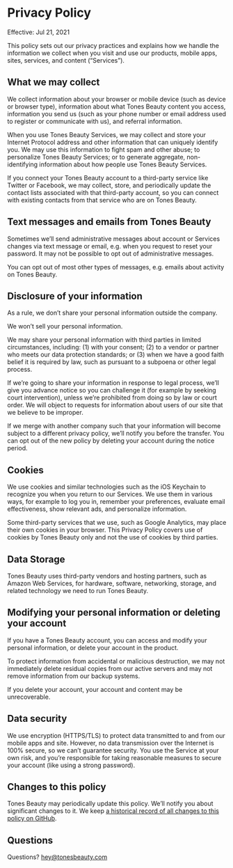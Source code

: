 # Privacy Policy

Effective: Jul 21, 2021

This policy sets out our privacy practices and explains how we handle the information we collect when you visit and use our products, mobile apps, sites, services, and content (“Services”).

## What we may collect

We collect information about your browser or mobile device (such as device or browser type), information about what Tones Beauty content you access, information you send us (such as your phone number or email address used to register or communicate with us), and referral information.

When you use Tones Beauty Services, we may collect and store your Internet Protocol address and other information that can uniquely identify you. We may use this information to fight spam and other abuse; to personalize Tones Beauty Services; or to generate aggregate, non-identifying information about how people use Tones Beauty Services.

If you connect your Tones Beauty account to a third-party service like Twitter or Facebook, we may collect, store, and periodically update the contact lists associated with that third-party account, so you can connect with existing contacts from that service who are on Tones Beauty.

## Text messages and emails from Tones Beauty

Sometimes we’ll send administrative messages about account or Services changes via text message or email, e.g. when you request to reset your password. It may not be possible to opt out of administrative messages.

You can opt out of most other types of messages, e.g. emails about activity on Tones Beauty.

## Disclosure of your information

As a rule, we don’t share your personal information outside the company.

We won’t sell your personal information.

We may share your personal information with third parties in limited circumstances, including: (1) with your consent; (2) to a vendor or partner who meets our data protection standards; or (3) when we have a good faith belief it is required by law, such as pursuant to a subpoena or other legal process.

If we’re going to share your information in response to legal process, we’ll give you advance notice so you can challenge it (for example by seeking court intervention), unless we’re prohibited from doing so by law or court order. We will object to requests for information about users of our site that we believe to be improper.

If we merge with another company such that your information will become subject to a different privacy policy, we’ll notify you before the transfer. You can opt out of the new policy by deleting your account during the notice period.

## Cookies

We use cookies and similar technologies such as the iOS Keychain to recognize you when you return to our Services. We use them in various ways, for example to log you in, remember your preferences, evaluate email effectiveness, show relevant ads, and personalize information.

Some third-party services that we use, such as Google Analytics, may place their own cookies in your browser. This Privacy Policy covers use of cookies by Tones Beauty only and not the use of cookies by third parties.

## Data Storage

Tones Beauty uses third-party vendors and hosting partners, such as Amazon Web Services, for hardware, software, networking, storage, and related technology we need to run Tones Beauty.

## Modifying your personal information or deleting your account

If you have a Tones Beauty account, you can access and modify your personal information, or delete your account in the product.

To protect information from accidental or malicious destruction, we may not immediately delete residual copies from our active servers and may not remove information from our backup systems.

If you delete your account, your account and content may be unrecoverable.

## Data security

We use encryption (HTTPS/TLS) to protect data transmitted to and from our mobile apps and site. However, no data transmission over the Internet is 100% secure, so we can’t guarantee security. You use the Service at your own risk, and you’re responsible for taking reasonable measures to secure your account (like using a strong password).

## Changes to this policy

Tones Beauty may periodically update this policy. We’ll notify you about significant changes to it. We keep [a historical record of all changes to this policy on GitHub](https://github.com/tonesbeauty/legal).

## Questions

Questions? [hey@tonesbeauty.com](mailto:hey@tonesbeauty.com)
